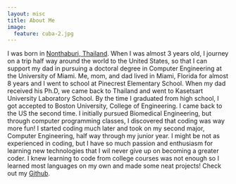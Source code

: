 ```yaml
---
layout: misc
title: About Me
image:
  feature: cuba-2.jpg
---
```


I was born in [Nonthaburi, Thailand](https://en.wikipedia.org/wiki/Nonthaburi_Province). When I was almost 3 years old, I journey on a trip half way around the world to the United States, so that I can support my dad in pursuing a doctoral degree in Computer Engineering at the University of Miami. Me, mom, and dad lived in Miami, Florida for almost 8 years and I went to school at Pinecrest Elementary School. When my dad received his Ph.D, we came back to Thailand and went to Kasetsart University Laboratory School. By the time I graduated from high school, I got accepted to Boston University, College of Engineering. I came back to the US the second time. I initially pursued Biomedical Engineering, but through computer programming classes, I discovered that coding was way more fun! I started coding much later and took on my second major, Computer Engineering, half way through my junior year. I might be not as experienced in coding, but I have so much passion and enthusiasm for learning new technologies that I wil never give up on becoming a greater coder. I knew learning to code from college courses was not enough so I learned most languages on my own and made some neat projects! Check out my [Github](https://github.com/napassornl).

